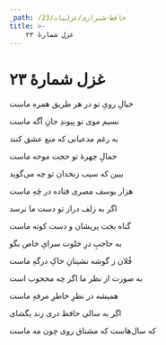 ```yaml
---
_path: /حافظ-شیرازی/غزلیات/23
title: >-
    غزل شمارهٔ ۲۳
---
```

# غزل شمارهٔ ۲۳

<div class="b" id="bn1"><div class="m1"><p>خیالِ رویِ تو در هر طریق همره ماست</p></div>
<div class="m2"><p>نسیم موی تو پیوندِ جانِ آگه ماست</p></div></div>
<div class="b" id="bn2"><div class="m1"><p>به رغم مدعیانی که منع عشق کنند</p></div>
<div class="m2"><p>جمالِ چهرهٔ تو حجت موجه ماست</p></div></div>
<div class="b" id="bn3"><div class="m1"><p>ببین که سیب زنخدان تو چه می‌گوید</p></div>
<div class="m2"><p>هزار یوسف مصری فتاده در چَهِ ماست</p></div></div>
<div class="b" id="bn4"><div class="m1"><p>اگر به زلف دراز تو دست ما نرسد</p></div>
<div class="m2"><p>گناه بخت پریشان و دست کوته ماست</p></div></div>
<div class="b" id="bn5"><div class="m1"><p>به حاجبِ درِ خلوت سرایِ خاص بگو</p></div>
<div class="m2"><p>فُلان ز گوشه نشینانِ خاکِ درگهِ ماست</p></div></div>
<div class="b" id="bn6"><div class="m1"><p>به صورت از نظر ما اگر چه محجوب است</p></div>
<div class="m2"><p>همیشه در نظرِ خاطرِ مرفهِ ماست</p></div></div>
<div class="b" id="bn7"><div class="m1"><p>اگر به سالی حافظ دری زند بگشای</p></div>
<div class="m2"><p>که سال‌هاست که مشتاق روی چون مه ماست</p></div></div>
